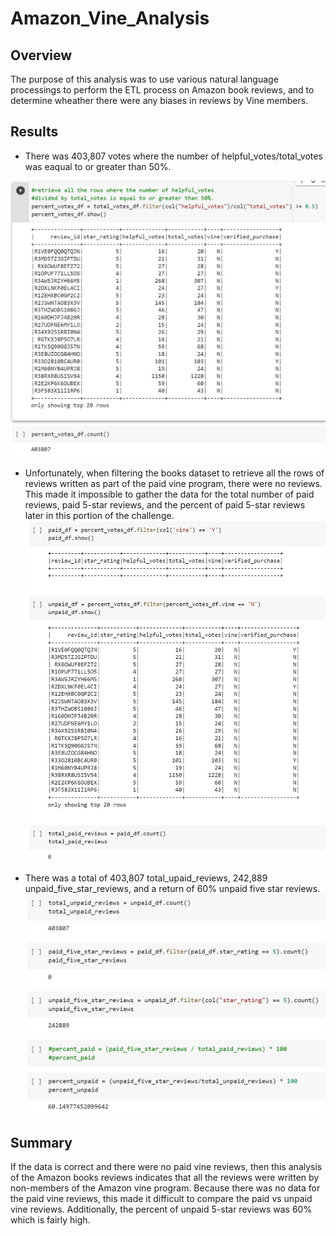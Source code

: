 # Amazon_Vine_Analysis

## Overview
The purpose of this analysis was to use various natural language processings to 
perform the ETL process on Amazon book reviews, and to determine wheather there 
were any biases in reviews by Vine members. 

## Results

* There was 403,807 votes where the number of helpful_votes/total_votes was eaqual 
to or greater than 50%. 

![](Resources/1.JPG)

* Unfortunately, when filtering the books dataset to retrieve all the rows of reviews
written as part of the paid vine program, there were no reviews. This made it impossible 
to gather the data for the total number of paid reviews, paid 5-star reviews, and the 
percent of paid 5-star reviews later in this portion of the challenge. 
![](Resources/2.JPG)

* There was a total of 403,807 total_upaid_reviews, 242,889 unpaid_five_star_reviews,
and a return of 60% unpaid five star reviews. 
![](Resources/3.JPG)


## Summary

If the data is correct and there were no paid vine reviews, then this analysis of the 
Amazon books reviews indicates that all the reviews were written by non-members of the
Amazon vine program. Because there was no data for the paid vine reviews, this made it
difficult to compare the paid vs unpaid vine reviews. Additionally, the percent of unpaid 
5-star reviews was 60% which is fairly high.